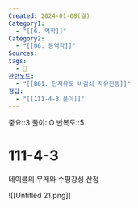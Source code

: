 ```yaml
---
Created: 2024-01-08(월)
Category1:
  - "[[6. 역학]]"
Category2:
  - "[[06. 동역학]]"
Sources: 
tags:
  - 🧮
관련노트:
  - "[[B61. 단자유도 비감쇠 자유진동]]"
정답:
  - "[[111-4-3 풀이]]"
---
```

중요::3
풀이::O
반복도::5

# 111-4-3
테이블의 무게와 수평강성 산정

![[Untitled 21.png]]